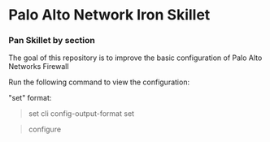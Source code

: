 # Palo Alto Network Iron Skillet

### Pan Skillet by section

The goal of this repository is to improve the basic configuration of Palo Alto Networks Firewall

Run the following command to view the configuration:

"set" format:
> set cli config-output-format set

> configure